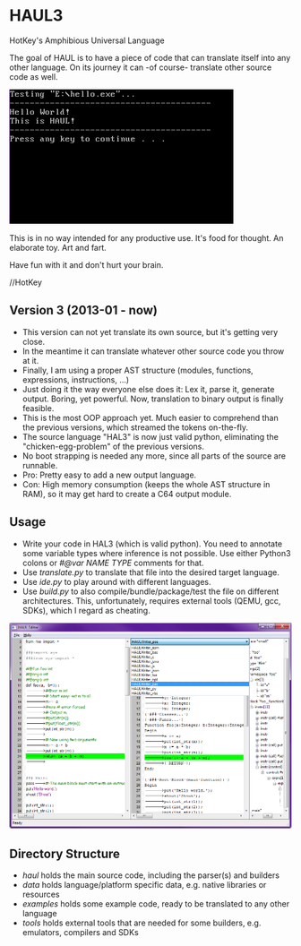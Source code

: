# HAUL3
HotKey's Amphibious Universal Language

The goal of HAUL is to have a piece of code that can translate itself into any other language. On its journey it can -of course- translate other source code as well.

![Hello HAUL](https://github.com/hotkeymuc/haul/raw/master/haul3/data/media/build_hello.gif "Hello HAUL")

This is in no way intended for any productive use. It's food for thought. An elaborate toy. Art and fart.

Have fun with it and don't hurt your brain.

//HotKey


## Version 3 (2013-01 - now)
* This version can not yet translate its own source, but it's getting very close.
* In the meantime it can translate whatever other source code you throw at it.
* Finally, I am using a proper AST structure (modules, functions, expressions, instructions, ...)
* Just doing it the way everyone else does it: Lex it, parse it, generate output. Boring, yet powerful. Now, translation to binary output is finally feasible.
* This is the most OOP approach yet. Much easier to comprehend than the previous versions, which streamed the tokens on-the-fly.
* The source language "HAL3" is now just valid python, eliminating the "chicken-egg-problem" of the previous versions.
* No boot strapping is needed any more, since all parts of the source are runnable.
* Pro: Pretty easy to add a new output language.
* Con: High memory consumption (keeps the whole AST structure in RAM), so it may get hard to create a C64 output module.

## Usage
* Write your code in HAL3 (which is valid python). You need to annotate some variable types where inference is not possible. Use either Python3 colons or *#@var NAME TYPE* comments for that.
* Use *translate.py* to translate that file into the desired target language.
* Use *ide.py* to play around with different languages.
* Use *build.py* to also compile/bundle/package/test the file on different architectures. This, unfortunately, requires external tools (QEMU, gcc, SDKs), which I regard as cheating.

![HAUL IDE](https://github.com/hotkeymuc/haul/raw/master/haul3/data/media/ide_screenshot000.png "HAUL IDE")

## Directory Structure
* *haul* holds the main source code, including the parser(s) and builders
* *data* holds language/platform specific data, e.g. native libraries or resources
* *examples* holds some example code, ready to be translated to any other language
* *tools* holds external tools that are needed for some builders, e.g. emulators, compilers and SDKs
